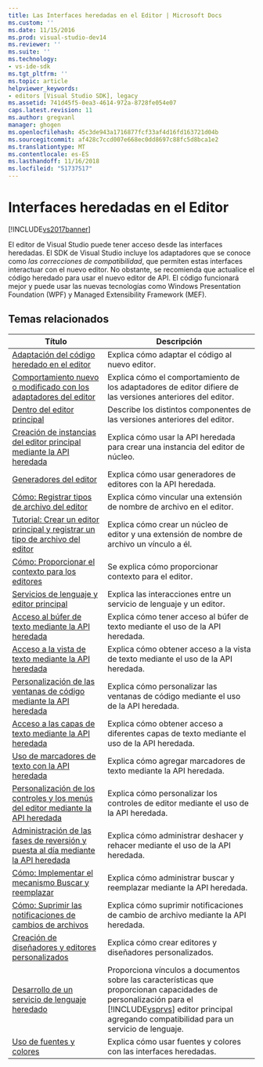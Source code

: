 ```yaml
---
title: Las Interfaces heredadas en el Editor | Microsoft Docs
ms.custom: ''
ms.date: 11/15/2016
ms.prod: visual-studio-dev14
ms.reviewer: ''
ms.suite: ''
ms.technology:
- vs-ide-sdk
ms.tgt_pltfrm: ''
ms.topic: article
helpviewer_keywords:
- editors [Visual Studio SDK], legacy
ms.assetid: 741d45f5-0ea3-4614-972a-8728fe054e07
caps.latest.revision: 11
ms.author: gregvanl
manager: ghogen
ms.openlocfilehash: 45c3de943a1716877fcf33af4d16fd163721d04b
ms.sourcegitcommit: af428c7ccd007e668ec0dd8697c88fc5d8bca1e2
ms.translationtype: MT
ms.contentlocale: es-ES
ms.lasthandoff: 11/16/2018
ms.locfileid: "51737517"
---
```

# <a name="legacy-interfaces-in-the-editor"></a>Interfaces heredadas en el Editor
[!INCLUDE[vs2017banner](../includes/vs2017banner.md)]

El editor de Visual Studio puede tener acceso desde las interfaces heredadas. El SDK de Visual Studio incluye los adaptadores que se conoce como *las correcciones de compatibilidad*, que permiten estas interfaces interactuar con el nuevo editor. No obstante, se recomienda que actualice el código heredado para usar el nuevo editor de API. El código funcionará mejor y puede usar las nuevas tecnologías como Windows Presentation Foundation (WPF) y Managed Extensibility Framework (MEF).  
  
## <a name="related-topics"></a>Temas relacionados  
  
|Título|Descripción|  
|-----------|-----------------|  
|[Adaptación del código heredado en el editor](../extensibility/adapting-legacy-code-to-the-editor.md)|Explica cómo adaptar el código al nuevo editor.|  
|[Comportamiento nuevo o modificado con los adaptadores del editor](../extensibility/new-or-changed-behavior-with-editor-adapters.md)|Explica cómo el comportamiento de los adaptadores de editor difiere de las versiones anteriores del editor.|  
|[Dentro del editor principal](../extensibility/inside-the-core-editor.md)|Describe los distintos componentes de las versiones anteriores del editor.|  
|[Creación de instancias del editor principal mediante la API heredada](../extensibility/instantiating-the-core-editor-by-using-the-legacy-api.md)|Explica cómo usar la API heredada para crear una instancia del editor de núcleo.|  
|[Generadores del editor](../extensibility/editor-factories.md)|Explica cómo usar generadores de editores con la API heredada.|  
|[Cómo: Registrar tipos de archivo del editor](../extensibility/how-to-register-editor-file-types.md)|Explica cómo vincular una extensión de nombre de archivo en el editor.|  
|[Tutorial: Crear un editor principal y registrar un tipo de archivo del editor](../extensibility/walkthrough-creating-a-core-editor-and-registering-an-editor-file-type.md)|Explica cómo crear un núcleo de editor y una extensión de nombre de archivo un vínculo a él.|  
|[Cómo: Proporcionar el contexto para los editores](../extensibility/how-to-provide-context-for-editors.md)|Se explica cómo proporcionar contexto para el editor.|  
|[Servicios de lenguaje y editor principal](../extensibility/language-services-and-the-core-editor.md)|Explica las interacciones entre un servicio de lenguaje y un editor.|  
|[Acceso al búfer de texto mediante la API heredada](../extensibility/accessing-the-text-buffer-by-using-the-legacy-api.md)|Explica cómo tener acceso al búfer de texto mediante el uso de la API heredada.|  
|[Acceso a la vista de texto mediante la API heredada](../extensibility/accessing-thetext-view-by-using-the-legacy-api.md)|Explica cómo obtener acceso a la vista de texto mediante el uso de la API heredada.|  
|[Personalización de las ventanas de código mediante la API heredada](../extensibility/customizing-code-windows-by-using-the-legacy-api.md)|Explica cómo personalizar las ventanas de código mediante el uso de la API heredada.|  
|[Acceso a las capas de texto mediante la API heredada](../extensibility/accessing-text-layers-by-using-the-legacy-api.md)|Explica cómo obtener acceso a diferentes capas de texto mediante el uso de la API heredada.|  
|[Uso de marcadores de texto con la API heredada](../extensibility/using-text-markers-with-the-legacy-api.md)|Explica cómo agregar marcadores de texto mediante la API heredada.|  
|[Personalización de los controles y los menús del editor mediante la API heredada](../extensibility/customizing-editor-controls-and-menus-by-using-the-legacy-api.md)|Explica cómo personalizar los controles de editor mediante el uso de la API heredada.|  
|[Administración de las fases de reversión y puesta al día mediante la API heredada](../extensibility/managing-undo-and-redo-by-using-the-legacy-api.md)|Explica cómo administrar deshacer y rehacer mediante el uso de la API heredada.|  
|[Cómo: Implementar el mecanismo Buscar y reemplazar](../extensibility/how-to-implement-the-find-and-replace-mechanism.md)|Explica cómo administrar buscar y reemplazar mediante la API heredada.|  
|[Cómo: Suprimir las notificaciones de cambios de archivos](../extensibility/how-to-suppress-file-change-notifications.md)|Explica cómo suprimir notificaciones de cambio de archivo mediante la API heredada.|  
|[Creación de diseñadores y editores personalizados](../extensibility/creating-custom-editors-and-designers.md)|Explica cómo crear editores y diseñadores personalizados.|  
|[Desarrollo de un servicio de lenguaje heredado](../extensibility/internals/developing-a-legacy-language-service.md)|Proporciona vínculos a documentos sobre las características que proporcionan capacidades de personalización para el [!INCLUDE[vsprvs](../includes/vsprvs-md.md)] editor principal agregando compatibilidad para un servicio de lenguaje.|  
|[Uso de fuentes y colores](../extensibility/using-fonts-and-colors.md)|Explica cómo usar fuentes y colores con las interfaces heredadas.|

